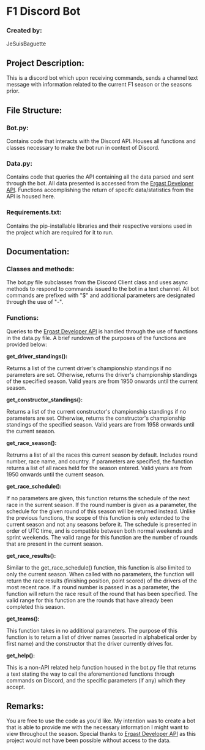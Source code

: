 # **F1 Discord Bot**

### **Created by:**
JeSuisBaguette

##  **Project Description:**

This is a discord bot which upon receiving commands, sends a channel text message with information related to the current F1 season or the seasons prior.  

## **File Structure:**

### **Bot.py:**

Contains code that interacts with the Discord API. Houses all functions and classes necessary to make the bot run in context of Discord.

### **Data.py:**

Contains code that queries the API containing all the data parsed and sent through the bot. All data presented is accessed from the [Ergast Developer API](https://ergast.com/mrd/). Functions accomplishing the return of specifc data/statistics from the API is housed here.

### **Requirements.txt:**

Contains the pip-installable libraries and their respective versions used in the project which are required for it to run.

## **Documentation:**

### **Classes and methods:**

The bot.py file subclasses from the Discord Client class and uses async methods to respond to commands issued to the bot in a text channel. All bot commands are prefixed with "$" and additional parameters are designated through the use of "-".

### **Functions:**

Queries to the [Ergast Developer API](https://ergast.com/mrd/) is handled through the use of functions in the data.py file. A brief rundown of the purposes of the functions are provided below:

**get_driver_standings():** 

Returns a list of the current driver's championship standings if no parameters are set. Otherwise, returns the driver's championship standings of the specified season. Valid years are from 1950 onwards until the current season. 

**get_constructor_standings():**

Returns a list of the current constructor's championship standings if no parameters are set. Otherwise, returns the constructor's championship standings of the specified season. Valid years are from 1958 onwards until the current season. 

**get_race_season():**

Retrurns a list of all the races this current season by default. Includes round number, race name, and country. If parameters are specified, the function returns a list of all races held for the season entered. Valid years are from 1950 onwards until the current season. 

**get_race_schedule():**

If no parameters are given, this function returns the schedule of the next race in the surrent season. If the round number is given as a parameter, the schedule for the given round of this season will be returned instead. Unlike the previous functions, the scope of this function is only extended to the current season and not any seasons before it. The schedule is presented in order of UTC time, and is compatible between both normal weekends and sprint weekends. The valid range for this function are the number of rounds that are present in the current season.  

**get_race_results():**

Similar to the get_race_schedule() function, this function is also limited to only the current season. When called with no parameters, the function will return the race results (finishing position, point scored) of the drivers of the most recent race. If a round number is passed in as a parameter, the function will return the race result of the round that has been specified. The valid range for this function are the rounds that have already been completed this season. 

**get_teams():**

This function takes in no additional parameters. The purpose of this function is to return a list of driver names (assorted in alphabetical order by first name) and the constructor that the driver currently drives for.  

**get_help():**

This is a non-API related help function housed in the bot.py file that returns a text stating the way to call the aforementioned functions through commands on Discord, and the specific parameters (if any) which they accept. 

## **Remarks:**

You are free to use the code as you'd like. My intention was to create a bot that is able to provide me with the necessary information I might want to view throughout the season. Special thanks to [Ergast Developer API](https://ergast.com/mrd/) as this project would not have been possible without access to the data. 